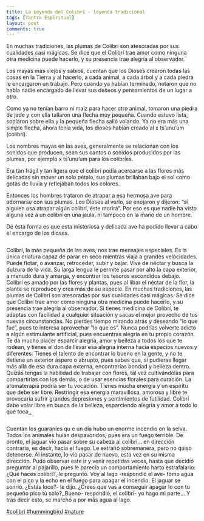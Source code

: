 ```yaml
---
title: La Leyenda del Colibrí - leyenda tradicional
tags: [Tantra Espiritual]
layout: post
comments: true
---
```


En muchas tradiciones, las plumas de Colibrí son atesoradas por sus cualidades casi mágicas. Se dice que el Colibrí trae amor como ninguna otra medicina puede hacerlo, y su presencia trae alegría al observador.

Los mayas más viejos y sabios, cuentan que los Dioses crearon todas las cosas en la Tierra y al hacerlo, a cada animal, a cada árbol y a cada piedra le encargaron un trabajo. Pero cuando ya habían terminado, notaron que no había nadie encargado de llevar sus deseos y pensamientos de un lugar a otro.

Como ya no tenían barro ni maíz para hacer otro animal, tomaron una piedra de jade y con ella tallaron una flecha muy pequeña. Cuando estuvo lista, soplaron sobre ella y la pequeña flecha salió volando. Ya no era más una simple flecha, ahora tenía vida, los dioses habían creado al x ts’unu’um (colibrí).

Los nombres mayas en las aves, generalmente se relacionan con los sonidos que producen, sean sus cantos o sonidos producidos por las plumas, por ejemplo x ts’unu’um para los colibríes.

Era tan frágil y tan ligera que el colibrí podía acercarse a las flores más delicadas sin mover un solo pétalo, sus plumas brillaban bajo el sol como gotas de lluvia y reflejaban todos los colores.

Entonces los hombres trataron de atrapar a esa hermosa ave para adornarse con sus plumas. Los Dioses al verlo, se enojaron y dijeron: “si alguien osa atrapar algún colibrí, éste morirá”. Por eso es que nadie ha visto alguna vez a un colibrí en una jaula, ni tampoco en la mano de un hombre.

De ésta forma es que esta misteriosa y delicada ave ha podido llevar a cabo el encargo de los dioses.

<a href="https://hootsuite.com/dashboard#" target="_blank"><img src="https://scontent.xx.fbcdn.net/hphotos-xtf1/v/t1.0-9/11063853_716309681814173_7081120174687083697_n.jpg?oh=029414cf1e3eba02ac6c320876c0d584&amp;oe=5607A52F" alt="" /></a>

Colibrí, la más pequeña de las aves, nos trae mensajes especiales. Es la única criatura capaz de parar en seco mientras viaja a grandes velocidades. Puede flotar, o avanzar, retroceder, subir y bajar. Vive de néctar y busca la dulzura de la vida. Su larga lengua le permite pasar por alto la capa exterior, a menudo dura y amarga, y encontrar los tesoros escondidos debajo. Colibrí es amado por las flores y plantas, pues al libar el néctar de la flor, la planta se reproduce y crea más de su especie.
En muchas tradiciones, las plumas de Colibrí son atesoradas por sus cualidades casi mágicas. Se dice que Colibrí trae amor como ninguna otra medicina puede hacerlo, y su presencia trae alegría al observador.
Si tienes medicina de Colibrí, te adaptas con facilidad a cualquier situación y sacas el mejor provecho de tus nuevas circunstancias. No pierdes tiempo mirando atrás y deseando “lo que fue”, pues te interesa aprovechar “lo que es”. Nunca podrías volverte adicto a algún estimulante artificial, pues encuentras alegría en tu propio corazón. Te da mucho placer esparcir alegría, amor y belleza a todos los que te rodean, y tienes el don de llevar esa alegría interna hacia espacios nuevos y diferentes. Tienes el talento de encontrar lo bueno en la gente, y no te detiene un exterior áspero o abrupto, pues sabes que, si pudieras llegar más allá de esa dura capa externa, encontrarías bondad y belleza dentro. Quizás tengas la habilidad de trabajar con flores, tal vez cultivándolas para compartirlas con los demás, o de usar esencias florales para curación. La aromaterapia podría ser tu vocación.
Tienes mucha energía y un espíritu que debe ser libre. Restringir esa energía maravillosa, amorosa y libre te provocaría sufrir grandes depresiones y sentimientos de futilidad. Colibrí debe volar libre en busca de la belleza, esparciendo alegría y amor a todo lo que toca<a href="https://hootsuite.com/dashboard#" target="_blank"> .</a>

<img src="https://scontent.xx.fbcdn.net/hphotos-xfa1/v/t1.0-9/q83/s720x720/10419470_716308178480990_5577179843683311113_n.jpg?oh=8bab042eb408f4c99066cd2b24840efb&amp;oe=55ED1FD5" alt="" />

Cuentan los guaraníes qu e un día hubo un enorme incendio en la selva.
Todos los animales huían despavoridos, pues era un fuego terrible.
De pronto, el jaguar vio pasar sobre su cabeza al colibrí… en dirección contraria, es decir, hacia el fuego.
Le extrañó sobremanera, pero no quiso detenerse.
Al instante, lo vio pasar de nuevo, esta vez en su misma dirección.
Pudo observar este ir y venir repetidas veces, hasta que decidió preguntar al pajarillo, pues le parecía un comportamiento harto estrafalario:
¿Qué haces colibrí?, le preguntó.
Voy al lago -respondió el ave- tomo agua con el pico y la echo en el fuego para apagar el incendio.
El jaguar se sonrió.
¿Estás loco?- le dijo. ¿Crees que vas a conseguir apagar lo con tu pequeño pico tú solo?<a href="https://hootsuite.com/dashboard#" target="_blank">  </a>
Bueno- respondió, el colibrí- yo hago mi parte…
Y tras decir esto, se marchó a por más agua al lago.

<a class="tag" href="https://diasp.de/tags/colibri">#colibri</a> <a class="tag" href="https://diasp.de/tags/hummingbird">#hummingbird</a> <a class="tag" href="https://diasp.de/tags/nature">#nature</a>

